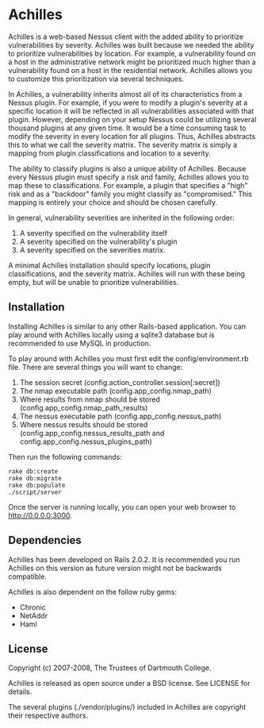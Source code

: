 Achilles
========

Achilles is a web-based Nessus client with the added ability to prioritize vulnerabilities by severity. Achilles was built because we needed the ability to prioritize vulnerabilities by location. For example, a vulnerability found on a host in the administrative network might be prioritized much higher than a vulnerability found on a host in the residential network. Achilles allows you to customize this prioritization via several techniques.

In Achilles, a vulnerability inherits almost all of its characteristics from a Nessus plugin. For example, if you were to modify a plugin's severity at a specific location it will be reflected in all vulnerabilities associated with that plugin. However, depending on your setup Nessus could be utilizing several thousand plugins at any given time. It would be a time consuming task to modify the severity in every location for all plugins. Thus, Achilles abstracts this to what we call the severity matrix. The severity matrix is simply a mapping from plugin classifications and location to a severity. 

The ability to classify plugins is also a unique ability of Achilles. Because every Nessus plugin must specify a risk and family, Achilles allows you to map these to classifications. For example, a plugin that specifies a "high" risk and as a "backdoor" family you might classify as "compromised." This mapping is entirely your choice and should be chosen carefully.

In general, vulnerability severities are inherited in the following order:

  1. A severity specified on the vulnerability itself
  2. A severity specified on the vulnerability's plugin
  3. A severity specified on the severities matrix.

A minimal Achilles installation should specify locations, plugin classifications, and the severity matrix. Achilles will run with these being empty, but will be unable to prioritize vulnerabilities.

Installation
------------

Installing Achilles is similar to any other Rails-based application. You can play around with Achilles locally using a sqlite3 database but is recommended to use MySQL in production.

To play around with Achilles you must first edit the config/environment.rb file. There are several things you will want to change:

  1. The session secret (config.action_controller.session[:secret])
  2. The nmap executable path (config.app_config.nmap_path)
  3. Where results from nmap should be stored  (config.app_config.nmap_path_results)
  4. The nessus executable path (config.app_config.nessus_path)
  5. Where nessus results should be stored (config.app_config.nessus_results_path and config.app_config.nessus_plugins_path)

Then run the following commands:

    rake db:create
    rake db:migrate
    rake db:populate
    ./script/server

Once the server is running locally, you can open your web browser to <http://0.0.0.0:3000>.

Dependencies
------------

Achilles has been developed on Rails 2.0.2. It is recommended you run Achilles on this version as future version might not be backwards compatible.

Achilles is also dependent on the follow ruby gems:
  - Chronic
  - NetAddr
  - Haml

License
-------

Copyright (c) 2007-2008, The Trustees of Dartmouth College.

Achilles is released as open source under a BSD license. See LICENSE for details.

The several plugins (./vendor/plugins/) included in Achilles are copyright their respective authors.
